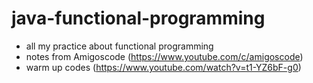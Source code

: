 # java-functional-programming

- all my practice about functional programming
- notes from Amigoscode  (https://www.youtube.com/c/amigoscode)
- warm up codes (https://www.youtube.com/watch?v=t1-YZ6bF-g0)
